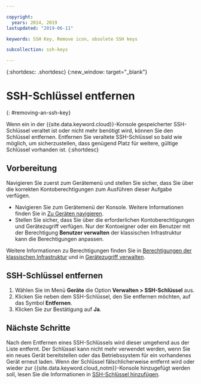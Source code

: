 ```yaml
---

copyright:
  years: 2014, 2019
lastupdated: "2019-06-11"

keywords: SSH Key, Remove icon, obsolete SSH keys

subcollection: ssh-keys

---
```


{:shortdesc: .shortdesc}
{:new_window: target="_blank"}

# SSH-Schlüssel entfernen
{: #removing-an-ssh-key}

Wenn ein in der {{site.data.keyword.cloud}}-Konsole gespeicherter SSH-Schlüssel veraltet ist oder nicht mehr benötigt wird, können Sie den Schlüssel entfernen. Entfernen Sie veraltete SSH-Schlüssel so bald wie möglich, um sicherzustellen, dass genügend Platz für weitere, gültige Schlüssel vorhanden ist.
{:shortdesc}

## Vorbereitung
Navigieren Sie zuerst zum Gerätemenü und stellen Sie sicher, dass Sie über die korrekten Kontoberechtigungen zum Ausführen dieser Aufgabe verfügen. 

* Navigieren Sie zum Gerätemenü der Konsole. Weitere Informationen finden Sie in [Zu Geräten navigieren](/docs/infrastructure/ssh-keys?topic=virtual-servers-navigating-devices).
* Stellen Sie sicher, dass Sie über die erforderlichen Kontoberechtigungen und Gerätezugriff verfügen. Nur der Kontoeigner oder ein Benutzer mit der Berechtigung **Benutzer verwalten** der klassischen Infrastruktur kann die Berechtigungen anpassen. 

Weitere Informationen zu Berechtigungen finden Sie in [Berechtigungen der klassischen Infrastruktur](/docs/iam?topic=iam-infrapermission#infrapermission) und in [Gerätezugriff verwalten](/docs/vsi?topic=virtual-servers-managing-device-access).

## SSH-Schlüssel entfernen

1. Wählen Sie im Menü **Geräte** die Option **Verwalten > SSH-Schlüssel** aus. 
2. Klicken Sie neben dem SSH-Schlüssel, den Sie entfernen möchten, auf das Symbol **Entfernen**.
3. Klicken Sie zur Bestätigung auf **Ja**. 

## Nächste Schritte

Nach dem Entfernen eines SSH-Schlüssels wird dieser umgehend aus der Liste entfernt. Der Schlüssel kann nicht mehr verwendet werden, wenn Sie ein neues Gerät bereitstellen oder das Betriebssystem für ein vorhandenes Gerät erneut laden. Wenn der Schlüssel fälschlicherweise entfernt wird oder wieder zur {{site.data.keyword.cloud_notm}}-Konsole hinzugefügt werden soll, lesen Sie die Informationen in [SSH-Schlüssel hinzufügen](/docs/infrastructure/ssh-keys?topic=ssh-keys-adding-an-ssh-key#adding-an-ssh-key).
